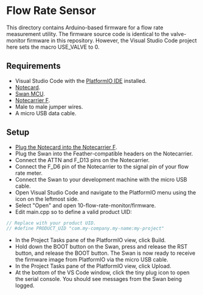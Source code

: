 # Flow Rate Sensor

This directory contains Arduino-based firmware for a flow rate measurement
utility. The firmware source code is identical to the valve-monitor firmware in
this repository. However, the Visual Studio Code project here sets the macro
USE_VALVE to 0.

## Requirements

- Visual Studio Code with the [PlatformIO IDE](https://platformio.org/platformio-ide)
installed.
- [Notecard](https://blues.io/products/notecard/).
- [Swan MCU](https://blues.io/products/swan/).
- [Notecarrier F](https://blues.io/products/notecarrier/notecarrier-f/).
- Male to male jumper wires.
- A micro USB data cable.

## Setup

- [Plug the Notecard into the Notecarrier F](https://dev.blues.io/quickstart/notecard-quickstart/notecard-and-notecarrier-f/).
- Plug the Swan into the Feather-compatible headers on the Notecarrier.
- Connect the ATTN and F_D13 pins on the Notecarrier.
- Connect the F_D6 pin of the Notecarrier to the signal pin of your flow rate
meter.
- Connect the Swan to your development machine with the micro USB cable.
- Open Visual Studio Code and navigate to the PlatformIO menu using the icon
on the leftmost side.
- Select "Open" and open 10-flow-rate-monitor/firmware.
- Edit main.cpp so to define a valid product UID:

```C
// Replace with your product UID.
// #define PRODUCT_UID "com.my-company.my-name:my-project"
```

- In the Project Tasks pane of the PlatformIO view, click Build.
- Hold down the BOOT button on the Swan, press and release the RST button, and
release the BOOT button. The Swan is now ready to receive the firmware image
from PlatformIO via the micro USB cable.
- In the Project Tasks pane of the PlatformIO view, click Upload.
- At the bottom of the VS Code window, click the tiny plug icon to open the
serial console. You should see messages from the Swan being logged.
